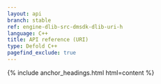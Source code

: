 ```yaml
---
layout: api
branch: stable
ref: engine-dlib-src-dmsdk-dlib-uri-h
language: C++
title: API reference (URI)
type: Defold C++
pagefind_exclude: true
---
```

{% include anchor_headings.html html=content %}